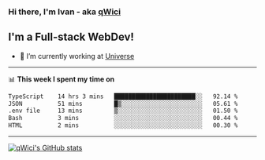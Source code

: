 ### Hi there, I'm Ivan - aka [qWici][website]

## I'm a Full-stack WebDev!
- 🔭 I’m currently working at [Universe][universe]

---

📊 **This week I spent my time on**
<!--START_SECTION:waka-->

```txt
TypeScript    14 hrs 3 mins   ███████████████████████░░   92.14 %
JSON          51 mins         █▒░░░░░░░░░░░░░░░░░░░░░░░   05.61 %
.env file     13 mins         ▒░░░░░░░░░░░░░░░░░░░░░░░░   01.50 %
Bash          3 mins          ░░░░░░░░░░░░░░░░░░░░░░░░░   00.44 %
HTML          2 mins          ░░░░░░░░░░░░░░░░░░░░░░░░░   00.30 %
```

<!--END_SECTION:waka-->

---

[![qWici's GitHub stats](https://github-readme-stats.vercel.app/api?username=qWici)](https://github.com/qWici/github-readme-stats)

[website]: https://devkucher.com
[twitter]: https://twitter.com/KucherDev
[linkedin]: https://www.linkedin.com/in/ivankucher
[universe]: https://universeapps.limited

